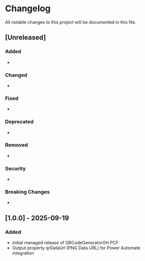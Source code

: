 # Changelog
All notable changes to this project will be documented in this file.

## [Unreleased]
### Added
-
### Changed
-
### Fixed
-
### Deprecated
-
### Removed
-
### Security
-
### Breaking Changes
-

## [1.0.0] - 2025-09-19
### Added
- Initial managed release of QRCodeGeneratorGH PCF
- Output property qrDataUrl (PNG Data URL) for Power Automate integration